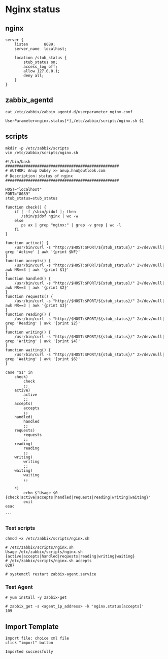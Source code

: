 Nginx status
=====

nginx
-----

	server {
		listen       8089;
		server_name  localhost;

		location /stub_status {
			stub_status on;
			access_log off;
			allow 127.0.0.1;
			deny all;
		}
	}

zabbix_agentd
-----
	cat /etc/zabbix/zabbix_agentd.d/userparameter_nginx.conf

	UserParameter=nginx.status[*],/etc/zabbix/scripts/nginx.sh $1

scripts
-----

	mkdir -p /etc/zabbix/scripts
	vim /etc/zabbix/scripts/nginx.sh

	#!/bin/bash
	##################################################
	# AUTHOR: Anup Dubey >> anup.hnu@outlook.com
	# Description：status of nginx
	##################################################

	HOST="localhost"
	PORT="8089"
	stub_status=stub_status

	function check() {
		if [ -f /sbin/pidof ]; then
		   /sbin/pidof nginx | wc -w
		else
		   ps ax | grep "nginx:" | grep -v grep | wc -l
		fi
	}

	function active() {
		/usr/bin/curl -s "http://$HOST:$PORT/${stub_status}/" 2>/dev/null| grep 'Active' | awk '{print $NF}'
	}
	function accepts() {
		/usr/bin/curl -s "http://$HOST:$PORT/${stub_status}/" 2>/dev/null| awk NR==3 | awk '{print $1}'
	}
	function handled() {
		/usr/bin/curl -s "http://$HOST:$PORT/${stub_status}/" 2>/dev/null| awk NR==3 | awk '{print $2}'
	}
	function requests() {
		/usr/bin/curl -s "http://$HOST:$PORT/${stub_status}/" 2>/dev/null| awk NR==3 | awk '{print $3}'
	}
	function reading() {
		/usr/bin/curl -s "http://$HOST:$PORT/${stub_status}/" 2>/dev/null| grep 'Reading' | awk '{print $2}'
	}
	function writing() {
		/usr/bin/curl -s "http://$HOST:$PORT/${stub_status}/" 2>/dev/null| grep 'Writing' | awk '{print $4}'
	}
	function waiting() {
		/usr/bin/curl -s "http://$HOST:$PORT/${stub_status}/" 2>/dev/null| grep 'Waiting' | awk '{print $6}'
	}

	case "$1" in
		check)
			check
			;;
		active)
			active
			;;
		accepts)
			accepts
			;;
		handled)
			handled
			;;
		requests)
			requests
			;;
		reading)
			reading
			;;
		writing)
			writing
			;;
		waiting)
			waiting
			;;

		*)
			echo $"Usage $0 {check|active|accepts|handled|requests|reading|writing|waiting}"
			exit		
	esac

	```

### Test scripts

	chmod +x /etc/zabbix/scripts/nginx.sh

	# /etc/zabbix/scripts/nginx.sh
	Usage /etc/zabbix/scripts/nginx.sh {active|accepts|handled|requests|reading|writing|waiting}
	# /etc/zabbix/scripts/nginx.sh accepts
	8287

	# systemctl restart zabbix-agent.service

### Test Agent

	# yum install -y zabbix-get

	# zabbix_get -s <agent_ip_address> -k 'nginx.status[accepts]'
	109

Import Template
-----
	Import file: choice xml file
	click "import" button

	Imported successfully
